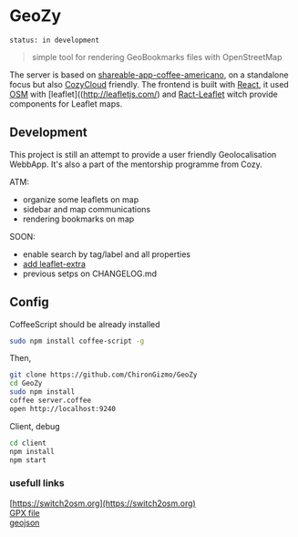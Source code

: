 # GeoZy
`status: in development`  
> simple tool for rendering GeoBookmarks files with OpenStreetMap  

The server is based  on [shareable-app-coffee-americano](https://github.com/frankrousseau/shareable-app-coffee-americano/), on a standalone focus but also [CozyCloud](https://github.com/mycozycloud) friendly. The frontend is built with [React](https://facebook.github.io/react/), it used [OSM](http://osm.org) with [leaflet]((http://leafletjs.com/) and [Ract-Leaflet](https://github.com/PaulLeCam/react-leaflet) witch provide components for Leaflet maps.

## Development
This project is still an attempt to provide a user friendly Geolocalisation WebbApp.
It's also a part of the mentorship programme from Cozy.  

ATM:  
* organize some leaflets on map
* sidebar and map communications
* rendering bookmarks on map

SOON:
* enable search by tag/label and all properties
* [add leaflet-extra](http://leaflet-extras.github.io/leaflet-providers/preview/)
* previous setps on CHANGELOG.md

## Config

CoffeeScript should be already installed  
```bash
sudo npm install coffee-script -g
```
Then,  
```bash
git clone https://github.com/ChironGizmo/GeoZy
cd GeoZy
sudo npm install
coffee server.coffee
open http://localhost:9240
```
Client, debug
```bash
cd client
npm install
npm start
```
### usefull links
[https://switch2osm.org](https://switch2osm.org)  
[GPX file](http://en.wikipedia.org/wiki/GPS_Exchange_Format)  
[geojson](http://geojson.org/)
